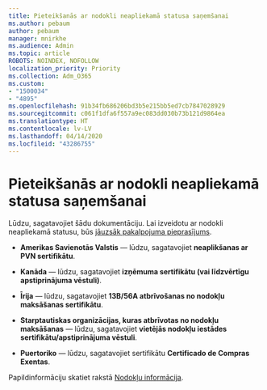 ```yaml
---
title: Pieteikšanās ar nodokli neapliekamā statusa saņemšanai
ms.author: pebaum
author: pebaum
manager: mnirkhe
ms.audience: Admin
ms.topic: article
ROBOTS: NOINDEX, NOFOLLOW
localization_priority: Priority
ms.collection: Adm_O365
ms.custom:
- "1500034"
- "4895"
ms.openlocfilehash: 91b34fb686206bd3b5e215bb5ed7cb7847028929
ms.sourcegitcommit: c061f1dfa6f557a9ec083dd030b73b121d9864ea
ms.translationtype: HT
ms.contentlocale: lv-LV
ms.lasthandoff: 04/14/2020
ms.locfileid: "43286755"
---
```

# <a name="apply-for-tax-exempt-status"></a>Pieteikšanās ar nodokli neapliekamā statusa saņemšanai

Lūdzu, sagatavojiet šādu dokumentāciju. Lai izveidotu ar nodokli neapliekamā statusu, būs [jāuzsāk pakalpojuma pieprasījums](https://docs.microsoft.com/office365/admin/contact-support-for-business-products).

- **Amerikas Savienotās Valstis** — lūdzu, sagatavojiet **neaplikšanas ar PVN sertifikātu**.

- **Kanāda** — lūdzu, sagatavojiet **izņēmuma sertifikātu (vai līdzvērtīgu apstiprinājuma vēstuli)**.

- **Īrija** — lūdzu, sagatavojiet **13B/56A atbrīvošanas no nodokļu maksāšanas sertifikātu**.

- **Starptautiskas organizācijas, kuras atbrīvotas no nodokļu maksāšanas** — lūdzu, sagatavojiet **vietējās nodokļu iestādes sertifikātu/apstiprinājuma vēstuli**.

- **Puertoriko** — lūdzu, sagatavojiet sertifikātu **Certificado de Compras Exentas**.

Papildinformāciju skatiet rakstā [Nodokļu informācija](https://docs.microsoft.com/microsoft-365/commerce/billing-and-payments/tax-information?view=o365-worldwide).
